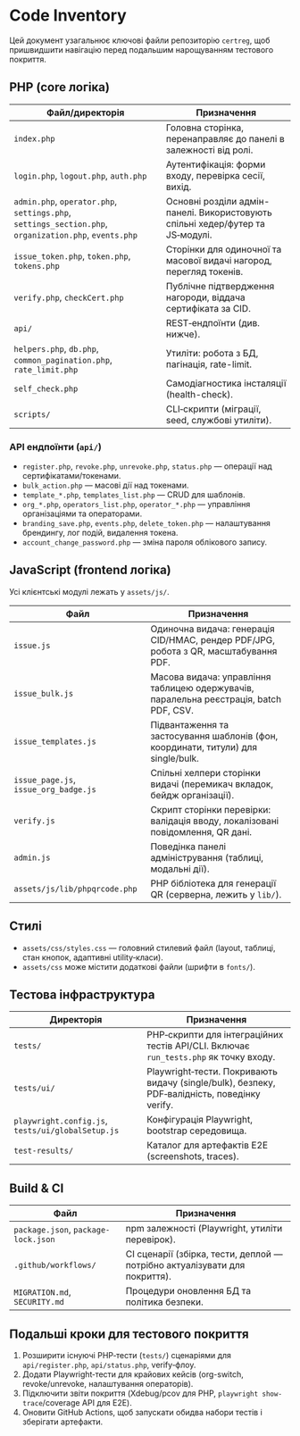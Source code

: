 # Code Inventory

Цей документ узагальнює ключові файли репозиторію `certreg`, щоб пришвидшити навігацію перед подальшим нарощуванням тестового покриття.

## PHP (core логіка)

| Файл/директорія | Призначення |
| --- | --- |
| `index.php` | Головна сторінка, перенаправляє до панелі в залежності від ролі. |
| `login.php`, `logout.php`, `auth.php` | Аутентифікація: форми входу, перевірка сесії, вихід. |
| `admin.php`, `operator.php`, `settings.php`, `settings_section.php`, `organization.php`, `events.php` | Основні розділи адмін-панелі. Використовують спільні хедер/футер та JS‑модулі. |
| `issue_token.php`, `token.php`, `tokens.php` | Сторінки для одиночної та масової видачі нагород, перегляд токенів. |
| `verify.php`, `checkCert.php` | Публічне підтвердження нагороди, віддача сертифіката за CID. |
| `api/` | REST‑ендпоїнти (див. нижче). |
| `helpers.php`, `db.php`, `common_pagination.php`, `rate_limit.php` | Утиліти: робота з БД, пагінація, rate-limit. |
| `self_check.php` | Самодіагностика інсталяції (health-check). |
| `scripts/` | CLI‑скрипти (міграції, seed, службові утиліти). |

### API ендпоїнти (`api/`)

* `register.php`, `revoke.php`, `unrevoke.php`, `status.php` — операції над сертифікатами/токенами.
* `bulk_action.php` — масові дії над токенами.
* `template_*.php`, `templates_list.php` — CRUD для шаблонів.
* `org_*.php`, `operators_list.php`, `operator_*.php` — управління організаціями та операторами.
* `branding_save.php`, `events.php`, `delete_token.php` — налаштування брендингу, лог подій, видалення токена.
* `account_change_password.php` — зміна пароля облікового запису.

## JavaScript (frontend логіка)

Усі клієнтські модулі лежать у `assets/js/`.

| Файл | Призначення |
| --- | --- |
| `issue.js` | Одиночна видача: генерація CID/HMAC, рендер PDF/JPG, робота з QR, масштабування PDF. |
| `issue_bulk.js` | Масова видача: управління таблицею одержувачів, паралельна реєстрація, batch PDF, CSV. |
| `issue_templates.js` | Підвантаження та застосування шаблонів (фон, координати, титули) для single/bulk. |
| `issue_page.js`, `issue_org_badge.js` | Спільні хелпери сторінки видачі (перемикач вкладок, бейдж організації). |
| `verify.js` | Скрипт сторінки перевірки: валідація вводу, локалізовані повідомлення, QR дані. |
| `admin.js` | Поведінка панелі адміністрування (таблиці, модальні дії). |
| `assets/js/lib/phpqrcode.php` | PHP бібліотека для генерації QR (серверна, лежить у `lib/`). |

## Стилі

* `assets/css/styles.css` — головний стилевий файл (layout, таблиці, стан кнопок, адаптивні utility‑класи).
* `assets/css` може містити додаткові файли (шрифти в `fonts/`).

## Тестова інфраструктура

| Директорія | Призначення |
| --- | --- |
| `tests/` | PHP‑скрипти для інтеграційних тестів API/CLI. Включає `run_tests.php` як точку входу. |
| `tests/ui/` | Playwright‑тести. Покривають видачу (single/bulk), безпеку, PDF‑валідність, поведінку verify. |
| `playwright.config.js`, `tests/ui/globalSetup.js` | Конфігурація Playwright, bootstrap середовища. |
| `test-results/` | Каталог для артефактів E2E (screenshots, traces). |

## Build & CI

| Файл | Призначення |
| --- | --- |
| `package.json`, `package-lock.json` | npm залежності (Playwright, утиліти перевірок). |
| `.github/workflows/` | CI сценарії (збірка, тести, деплой — потрібно актуалізувати для покриття). |
| `MIGRATION.md`, `SECURITY.md` | Процедури оновлення БД та політика безпеки. |

## Подальші кроки для тестового покриття

1. Розширити існуючі PHP‑тести (`tests/`) сценаріями для `api/register.php`, `api/status.php`, verify‑флоу.
2. Додати Playwright‑тести для крайових кейсів (org-switch, revoke/unrevoke, налаштування операторів).
3. Підключити звіти покриття (Xdebug/pcov для PHP, `playwright show-trace`/coverage API для E2E).
4. Оновити GitHub Actions, щоб запускати обидва набори тестів і зберігати артефакти.
